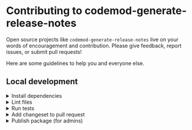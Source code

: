 # Contributing to codemod-generate-release-notes

Open source projects like `codemod-generate-release-notes` live on your words of encouragement and contribution. Please give feedback, report issues, or submit pull requests!

Here are some guidelines to help you and everyone else.


## Local development

<details>

<summary>Install dependencies</summary>

1. Fork and clone this repo.

    ```sh
    git clone git@github.com:Ajanth/codemod-generate-release-notes.git
    ```

1. Change directory.

    ```sh
    cd codemod-generate-release-notes
    ```

1. Use [`pnpm`](https://pnpm.io/installation) to install dependencies.

    ```sh
    pnpm install
    ```

</details>


<details>

<summary>Lint files</summary>

1. When you write code, please check that it meets the linting rules.

    ```sh
    pnpm lint
    ```

1. You can run `lint:fix` to automatically fix linting errors.

    ```sh
    pnpm lint:fix
    ```

</details>


<details>

<summary>Run tests</summary>

1. When you write code, please check that all tests continue to pass.

    ```sh
    pnpm test
    ```

</details>


<details>

<summary>Add changeset to pull request</code></summary>

1. To record how a pull request affects packages, you will want to add a changeset.

    The changeset provides a summary of the code change. It also describes how package versions should be updated (major, minor, or patch) as a result of the code change.

    ```sh
    pnpm changeset
    ```

</details>


<details>

<summary>Publish package (for admins)</summary>

1. Generate a [personal access token](https://github.com/settings/tokens/) in GitHub, with `repo` and `read:user` scopes enabled.

1. Run the `release:changelog` script. This removes changesets, updates the package version, and updates the `CHANGELOG`.

    ```sh
    GITHUB_TOKEN=<YOUR_PERSONAL_ACCESS_TOKEN> pnpm release:changelog
    ```

1. [Create a tag](https://github.com/Ajanth/codemod-generate-release-notes/releases/new) and provide release notes. The tag name should match the package version.

1. Publish the package.

    ```sh
    pnpm release:publish
    ```

</details>
